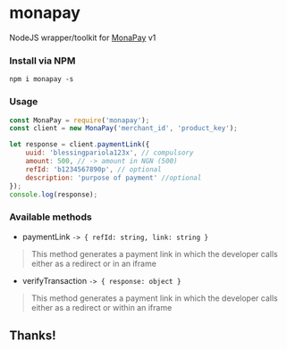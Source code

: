 # monapay
NodeJS wrapper/toolkit for [MonaPay](https://monapay.com) v1


### Install via NPM

```
npm i monapay -s
```

### Usage
```js
const MonaPay = require('monapay');
const client = new MonaPay('merchant_id', 'product_key');

let response = client.paymentLink({
    uuid: 'blessingpariola123x', // compulsory
    amount: 500, // -> amount in NGN (500)
    refId: 'b1234567890p', // optional
    description: 'purpose of payment' //optional
});
console.log(response);
```

### Available methods
- paymentLink `-> { refId: string, link: string }`
> This method generates a payment link in which the developer calls either as a redirect or in an iframe
- verifyTransaction `-> { response: object }`
> This method generates a payment link in which the developer calls either as a redirect or within an iframe


## Thanks!